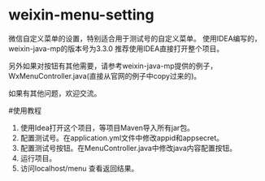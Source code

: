 # weixin-menu-setting
微信自定义菜单的设置，特别适合用于测试号的自定义菜单。
使用IDEA编写的，weixin-java-mp的版本号为3.3.0
推荐使用IDEA直接打开整个项目。

另外如果对按钮有其他需要，请参考weixin-java-mp提供的例子，WxMenuController.java(直接从官网的例子中copy过来的)。

如果有其他问题，欢迎交流。

#使用教程
1. 使用Idea打开这个项目，等项目Maven导入所有jar包。
2. 配置测试号。在application.yml文件中修改appid和appsecret。
3. 配置测试号按钮。在MenuController.java中修改java内容配置按钮。
4. 运行项目。
5. 访问localhost/menu 查看返回结果。
